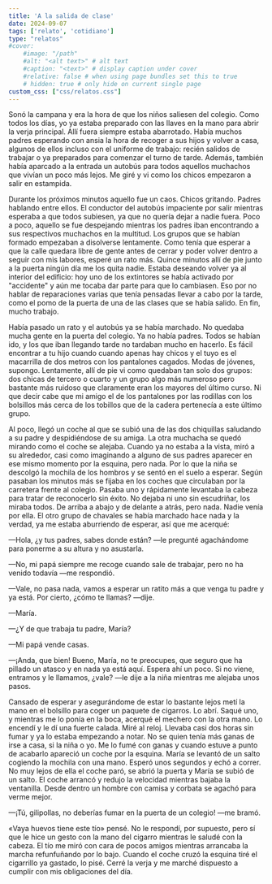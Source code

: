 ```yaml
---
title: 'A la salida de clase'
date: 2024-09-07
tags: ['relato', 'cotidiano']
type: "relatos"
#cover:
    #image: "/path"
    #alt: "<alt text>" # alt text
    #caption: "<text>" # display caption under cover
    #relative: false # when using page bundles set this to true
    # hidden: true # only hide on current single page
custom_css: ["css/relatos.css"]
---
```


Sonó la campana y era la hora de que los niños saliesen del colegio. Como todos los días, yo ya estaba preparado con las llaves en la mano para abrir la verja principal. Allí fuera siempre estaba abarrotado. Había muchos padres esperando con ansia la hora de recoger a sus hijos y volver a casa, algunos de ellos incluso con el uniforme de trabajo: recién salidos de trabajar o ya preparados para comenzar el turno de tarde. Además, también había aparcado a la entrada un autobús para todos aquellos muchachos que vivían un poco más lejos. Me giré y vi como los chicos empezaron a salir en estampida.

Durante los próximos minutos aquello fue un caos. Chicos gritando. Padres hablando entre ellos. El conductor del autobús impaciente por salir mientras esperaba a que todos subiesen, ya que no quería dejar a nadie fuera. Poco a poco, aquello se fue despejando mientras los padres iban encontrando a sus respectivos muchachos en la multitud. Los grupos que se habían formado empezaban a disolverse lentamente. Como tenía que esperar a que la calle quedara libre de gente antes de cerrar y poder volver dentro a seguir con mis labores, esperé un rato más. Quince minutos allí de pie junto a la puerta ningún día me los quita nadie. Estaba deseando volver ya al interior del edificio: hoy uno de los extintores se había activado por "accidente" y aún me tocaba dar parte para que lo cambiasen. Eso por no hablar de reparaciones varias que tenía pensadas llevar a cabo por la tarde, como el pomo de la puerta de una de las clases que se había salido. En fin, mucho trabajo.

Había pasado un rato y el autobús ya se había marchado. No quedaba mucha gente en la puerta del colegio. Ya no había padres. Todos se habían ido, y los que iban llegando tarde no tardaban mucho en hacerlo. Es fácil encontrar a tu hijo cuando cuando apenas hay chicos y el tuyo es el macarrilla de dos metros con los pantalones cagados. Modas de jóvenes, supongo. Lentamente, allí de pie vi como quedaban tan solo dos grupos: dos chicas de tercero o cuarto y un grupo algo más numeroso pero bastante más ruidoso que claramente eran los mayores del último curso. Ni que decir cabe que mi amigo el de los pantalones por las rodillas con los bolsillos más cerca de los tobillos que de la cadera pertenecía a este último grupo.

Al poco, llegó un coche al que se subió una de las dos chiquillas saludando a su padre y despidiéndose de su amiga. La otra muchacha se quedó mirando como el coche se alejaba. Cuando ya no estaba a la vista, miró a su alrededor, casi como imaginando a alguno de sus padres aparecer en ese mismo momento por la esquina, pero nada. Por lo que la niña se descolgó la mochila de los hombros y se sentó en el suelo a esperar. Según pasaban los minutos más se fijaba en los coches que circulaban por la carretera frente al colegio. Pasaba uno y rápidamente levantaba la cabeza para tratar de reconocerlo sin éxito. No dejaba ni uno sin escudriñar, los miraba todos. De arriba a abajo y de delante a atrás, pero nada. Nadie venía por ella. El otro grupo de chavales se había marchado hace nada y la verdad, ya me estaba aburriendo de esperar, así que me acerqué:

—Hola, ¿y tus padres, sabes donde están? —le pregunté agachándome para ponerme a su altura y no asustarla.

—No, mi papá siempre me recoge cuando sale de trabajar, pero no ha venido todavía —me respondió.

—Vale, no pasa nada, vamos a esperar un ratito más a que venga tu padre y ya está. Por cierto, ¿cómo te llamas? —dije.

—María.

—¿Y de que trabaja tu padre, María?

—Mi papá vende casas. 

—¡Anda, que bien! Bueno, María, no te preocupes, que seguro que ha pillado un atasco y en nada ya está aquí. Espera ahí un poco. Si no viene, entramos y le llamamos, ¿vale? —le dije a la niña mientras me alejaba unos pasos.

Cansado de esperar y asegurándome de estar lo bastante lejos metí la mano en el bolsillo para coger un paquete de cigarros. Lo abrí. Saqué uno, y mientras me lo ponía en la boca, acerqué el mechero con la otra mano. Lo encendí y le dí una fuerte calada. Miré al reloj. Llevaba casi dos horas sin fumar y ya lo estaba empezando a notar. No se quien tenía más ganas de irse a casa, si la niña o yo. Me lo fumé con ganas y cuando estuve a punto de acabarlo apareció un coche por la esquina. María se levantó de un salto cogiendo la mochila con una mano. Esperó unos segundos y echó a correr. No muy lejos de ella el coche paró, se abrió la puerta y María se subió de un salto. El coche arrancó y redujo la velocidad mientras bajaba la ventanilla. Desde dentro un hombre con camisa y corbata se agachó para verme mejor.

—¡Tú, gilipollas, no deberías fumar en la puerta de un colegio! —me bramó.

«Vaya huevos tiene este tío» pensé. No le respondí, por supuesto, pero sí que le hice un gesto con la mano del cigarro mientras le saludé con la cabeza. El tío me miró con cara de pocos amigos mientras arrancaba la marcha refunfuñando por lo bajo. Cuando el coche cruzó la esquina tiré el cigarrillo ya gastado, lo pisé. Cerré la verja y me marché dispuesto a cumplir con mis obligaciones del día.